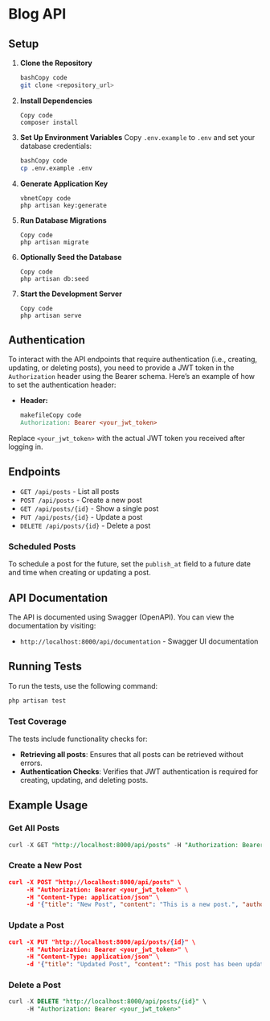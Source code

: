 # Blog API

## Setup

1. **Clone the Repository**
    
    ```bash
    bashCopy code
    git clone <repository_url>
    
    ```
    
2. **Install Dependencies**
    
    ```
    Copy code
    composer install
    ```
    
3. **Set Up Environment Variables**
Copy `.env.example` to `.env` and set your database credentials:
    
    ```bash
    bashCopy code
    cp .env.example .env
    ```
    
4. **Generate Application Key**
    
    ```vbnet
    vbnetCopy code
    php artisan key:generate
    ```
    
5. **Run Database Migrations**
    
    ```
    Copy code
    php artisan migrate
    ```
    
6. **Optionally Seed the Database**
    
    ```
    Copy code
    php artisan db:seed
    ```
    
7. **Start the Development Server**
    
    ```
    Copy code
    php artisan serve
    ```
    

## Authentication

To interact with the API endpoints that require authentication (i.e., creating, updating, or deleting posts), you need to provide a JWT token in the `Authorization` header using the Bearer schema. Here’s an example of how to set the authentication header:

- **Header:**
    
    ```makefile
    makefileCopy code
    Authorization: Bearer <your_jwt_token>
    ```
    

Replace `<your_jwt_token>` with the actual JWT token you received after logging in.

## Endpoints

- `GET /api/posts` - List all posts
- `POST /api/posts` - Create a new post
- `GET /api/posts/{id}` - Show a single post
- `PUT /api/posts/{id}` - Update a post
- `DELETE /api/posts/{id}` - Delete a post

### Scheduled Posts

To schedule a post for the future, set the `publish_at` field to a future date and time when creating or updating a post.

## API Documentation

The API is documented using Swagger (OpenAPI). You can view the documentation by visiting:

- `http://localhost:8000/api/documentation` - Swagger UI documentation

## Running Tests

To run the tests, use the following command:

```bash
php artisan test

```

### Test Coverage

The tests include functionality checks for:

- **Retrieving all posts**: Ensures that all posts can be retrieved without errors.
- **Authentication Checks**: Verifies that JWT authentication is required for creating, updating, and deleting posts.

## Example Usage

### Get All Posts

```sql
curl -X GET "http://localhost:8000/api/posts" -H "Authorization: Bearer <your_jwt_token>" -H "Accept: application/json"

```

### Create a New Post

```json
curl -X POST "http://localhost:8000/api/posts" \
     -H "Authorization: Bearer <your_jwt_token>" \
     -H "Content-Type: application/json" \
     -d '{"title": "New Post", "content": "This is a new post.", "author": "Author Name", "publish_at": "2024-07-21T00:00:00Z"}'

```

### Update a Post

```json
curl -X PUT "http://localhost:8000/api/posts/{id}" \
     -H "Authorization: Bearer <your_jwt_token>" \
     -H "Content-Type: application/json" \
     -d '{"title": "Updated Post", "content": "This post has been updated.", "author": "Updated Author", "publish_at": "2024-07-22T00:00:00Z"}'

```

### Delete a Post

```sql
curl -X DELETE "http://localhost:8000/api/posts/{id}" \
     -H "Authorization: Bearer <your_jwt_token>"

```

##
